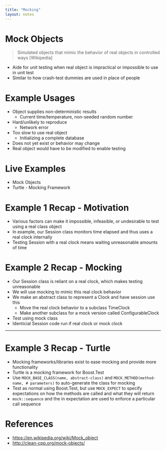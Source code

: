 ```yaml
---
title: "Mocking"
layout: notes
---
```


# Mock Objects
> Simulated objects that mimic the behavior of real objects in controlled ways [Wikipedia]

* Aide for unit testing when real object is impractical or impossible to use in unit test
* Similar to how crash-test dummies are used in place of people

# Example Usages
* Object supplies non-deterministic results
	* Current time/temperature, non-seeded random number
* Hard/unlikely to reproduce
	* Network error
* Too slow to use real object
	* Initializing a complete database
* Does not yet exist or behavior may change
* Real object would have to be modified to enable testing

# Live Examples
* Mock Objects
* Turtle - Mocking Framework

# Example 1 Recap - Motivation
* Various factors can make it impossible, infeasible, or undesirable to test using a real class object
* In example, our Session class monitors time elapsed and thus uses a real clock internally
* Testing Session with a real clock means waiting unreasonable amounts of time

# Example 2 Recap - Mocking
* Our Session class is reliant on a real clock, which makes testing unreasonable
* We will use mocking to mimic this real clock behavior
* We make an abstract class to represent a Clock and have session use this
	* Move the real clock behavior to a subclass TimeClock
	* Make another subclass for a mock version called ConfigurableClock 
* Test using mock class
* Identicial Session code run if real clock or mock clock

---
# Example 3 Recap - Turtle
* Mocking frameworks/libraries exist to ease mocking and provide more functionality
* Turtle is a mocking framework for Boost.Test
* Use `MOCK_BASE_CLASS(name, abstract-class)` and `MOCK_METHOD(method-name, # parameters)` to auto-generate the class for mocking
* Test as normal using Boost.Test, but use `MOCK_EXPECT` to specify expectations on how the methods are called and what they will return
* `mock::sequence` and the in expectation are used to enforce a particular call sequence

# References
* https://en.wikipedia.org/wiki/Mock_object
* http://clean-cpp.org/mock-objects/